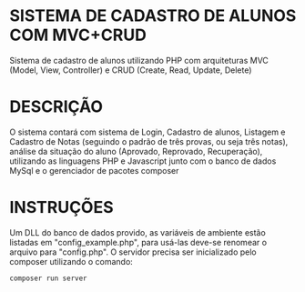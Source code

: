 # SISTEMA DE CADASTRO DE ALUNOS COM MVC+CRUD

Sistema de cadastro de alunos utilizando PHP com arquiteturas MVC (Model, View, Controller) e CRUD (Create, Read, Update, Delete)

# DESCRIÇÃO

O sistema contará com sistema de Login, Cadastro de alunos, Listagem e Cadastro de Notas (seguindo o padrão de três provas, ou seja três notas), análise da situação do aluno (Aprovado, Reprovado, Recuperação), utilizando as linguagens PHP e Javascript junto com o banco de dados MySql e o gerenciador de pacotes composer

# INSTRUÇÕES
Um DLL do banco de dados provido, as variáveis de ambiente estão listadas em "config_example.php", para usá-las deve-se renomear o arquivo para "config.php". O servidor precisa ser inicializado pelo composer utilizando o comando:

`composer run server`
